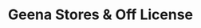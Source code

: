 ---
title: "Geena Stores & Off License"
url: /braunstone-town/geena-stores-und-off-license/
shop: Spirituosen
---